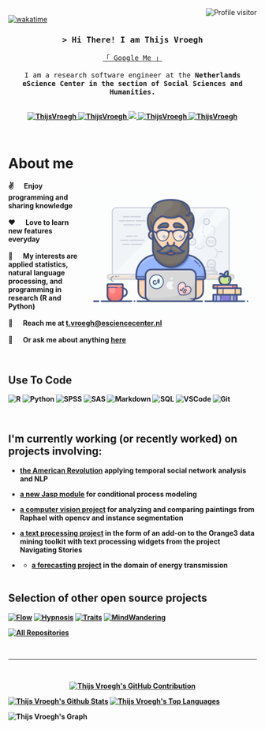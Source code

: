 <!--
<h2 align="center">
  Welcome!
  <img src="https://media.giphy.com/media/hvRJCLFzcasrR4ia7z/giphy.gif" width="28">
</h2>
-->

<!--
<p align="center">
  <a href="https://github.com/ThijsVroegh"><img src="https://readme-typing-svg.herokuapp.com/?lines=Self%20Taught%20Programmer;Front%20End%20Developer;1.5%2B%20years%20of%20coding%20experience;Always%20learning%20new%20things&center=true&width=380&height=45"></a>
</p>

 -->

<a href="https://komarev.com/ghpvc/?username=ThijsVroegh">
  <img align="right" src="https://komarev.com/ghpvc/?username=ThijsVroegh&label=Visitors&color=0e75b6&style=flat" alt="Profile visitor" />
</a>


[![wakatime](https://wakatime.com/badge/user/eebb3dd8-d9b2-40de-9b88-6fd6cac99dbc.svg)](https://wakatime.com/@eebb3dd8-d9b2-40de-9b88-6fd6cac99dbc)

<!-- Intro  -->
<h3 align="center">
        <samp>&gt; Hi There! I am Thijs Vroegh</a></b>
        </samp>
</h3>


<p align="center"> 
  <samp>
    <a href="https://www.google.com/search?q=Thijs+Vroegh">「 Google Me 」</a>
    <br>
    <br>
    I am a research software engineer at the <b>Netherlands eScience Center<b> in the section of Social Sciences and Humanities.
    <br>
    <br>
  </samp>
</p>

<p align="center">
 <a href="https://tvroegh.netlify.app/" target="blank">
  <img src="https://img.shields.io/badge/Website-DC143C?style=for-the-badge&logo=medium&logoColor=white" alt="ThijsVroegh" />
 </a>
 <a href="https://linkedin.com/in/thijsvroegh" target="_blank">
  <img src="https://img.shields.io/badge/LinkedIn-0077B5?style=for-the-badge&logo=linkedin&logoColor=white" alt="ThijsVroegh"/>
 </a>
  <a href="https://twitter.com/thijs_vroegh" target="_blank">
  <img src="https://img.shields.io/badge/Twitter-1DA1F2?style=for-the-badge&logo=twitter&logoColor=white" />
 </a>
 <a href="https://www.researchgate.net/profile/Thijs-Vroegh-2" target="_blank">
  <img src="https://img.shields.io/badge/Researchgate-fe4164?style=for-the-badge&logo=researchgate&logoColor=white" alt="ThijsVroegh" />
 </a> 
 <a href="https://www.esciencecenter.nl/team/thijs-vroegh/" target="_blank">
  <img src="https://img.shields.io/badge/eScience Center-20BEFF?&style=for-the-badge&logo=escience&logoColor=white" alt="ThijsVroegh"  />
  </a> 
</p>
<br />

<!-- About Section -->
 # About me
 
<p>
 <img align="right" width="350" src="assets/programmer.gif" alt="assets/programmer.gif" />
  
 ✌️ &emsp; Enjoy programming and sharing knowledge <br/><br/>
 ❤️ &emsp; Love to learn new features everyday<br/><br/> 
 👀 &emsp; My interests are applied statistics, natural language processing, and programming in research (R and Python)  <br/><br/>
 📧 &emsp; Reach me at t.vroegh@esciencecenter.nl<br/><br/>
 💬 &emsp; Or ask me about anything [here](https://github.com/ThijsVroegh/ThijsVroegh/issues)

</p>

<br/>

## Use To Code

<!--![Javascript](https://img.shields.io/badge/Javascript-F0DB4F?style=for-the-badge&labelColor=black&logo=javascript&logoColor=F0DB4F)
![Typescript](https://img.shields.io/badge/Typescript-007acc?style=for-the-badge&labelColor=black&logo=typescript&logoColor=007acc)
![React](https://img.shields.io/badge/-React-61DBFB?style=for-the-badge&labelColor=black&logo=react&logoColor=61DBFB)
![React Native](https://img.shields.io/badge/React_Native-20232A?style=for-the-badge&logo=react&logoColor=61DAFB)
![Next.js](https://img.shields.io/badge/next.js-000000?style=for-the-badge&logo=nextdotjs&logoColor=white)
![Nodejs](https://img.shields.io/badge/Nodejs-3C873A?style=for-the-badge&labelColor=black&logo=node.js&logoColor=3C873A)
![Express.js](https://img.shields.io/badge/Express.js-000000?style=for-the-badge&logo=express&logoColor=white)
![MongoDB](https://img.shields.io/badge/MongoDB-4EA94B?style=for-the-badge&logo=mongodb&logoColor=white)
![HTML](https://img.shields.io/badge/HTML5-E34F26?style=for-the-badge&logo=html5&logoColor=white)
![CSS3](https://img.shields.io/badge/CSS3-1572B6?style=for-the-badge&logo=css3&logoColor=white)
![SASS Badge](https://img.shields.io/badge/Sass-CC6699?style=for-the-badge&logo=sass&logoColor=white)
-->
![R](https://img.shields.io/badge/R-0170FE?style=for-the-badge&logo=R&logoColor=white)
![Python](https://img.shields.io/badge/Python-092749?style=for-the-badge&logo=Python&logoColor=06B6D4&labelColor=000000)
![SPSS](https://img.shields.io/badge/SPSS-563D7C?style=for-the-badge&logo=bootstrap&logoColor=white)
![SAS](https://img.shields.io/badge/sas-2E7EEA?style=for-the-badge&logo=strapi&logoColor=white)
![Markdown](https://img.shields.io/badge/Markdown-000000?style=for-the-badge&logo=markdown&logoColor=white)
![SQL](https://img.shields.io/badge/sql-593D88?style=for-the-badge&logo=redux&logoColor=white)
![VSCode](https://img.shields.io/badge/Visual_Studio-0078d7?style=for-the-badge&logo=visual%20studio&logoColor=white)
![Git](https://img.shields.io/badge/Git-F05032?style=for-the-badge&logo=git&logoColor=white)

<br/>

## I'm currently working (or recently worked) on projects involving:

* [the American Revolution](https://github.com/h-gear/revolution/tree/main) applying temporal social network analysis and NLP 
* [a new Jasp module](https://github.com/jasp-stats/jaspProcess) for conditional process modeling 
* [a computer vision project](https://github.com/DecodingRafael/SIFT) for analyzing and comparing paintings from Raphael with opencv and instance segmentation
* [a text processing project](https://github.com/orgs/navigating-stories/repositories) in the form of an add-on to the Orange3 data mining toolkit with text processing widgets from the project Navigating Stories
* * [a forecasting project](https://github.com/ESI-FAR) in the domain of energy transmission
  
  <br/>

## Selection of other open source projects
[![Flow](https://github-readme-stats.vercel.app/api/pin/?username=ThijsVroegh&repo=FlowExperience&border_color=7F3FBF&bg_color=0D1117&title_color=C9D1D9&text_color=8B949E&icon_color=7F3FBF)](https://github.com/ThijsVroegh/FlowExperience)
[![Hypnosis](https://github-readme-stats.vercel.app/api/pin/?username=ThijsVroegh&repo=Hypnosis&border_color=7F3FBF&bg_color=0D1117&title_color=C9D1D9&text_color=8B949E&icon_color=7F3FBF)](https://github.com/ThijsVroegh/Hypnosis)
[![Traits](https://github-readme-stats.vercel.app/api/pin/?username=ThijsVroegh&repo=Network_analysis_of_traits&border_color=7F3FBF&bg_color=0D1117&title_color=C9D1D9&text_color=8B949E&icon_color=7F3FBF)](https://github.com/ThijsVroegh/Network_analysis_of_traits)
[![MindWandering](https://github-readme-stats.vercel.app/api/pin/?username=ThijsVroegh&repo=Music_mindwandering&border_color=7F3FBF&bg_color=0D1117&title_color=C9D1D9&text_color=8B949E&icon_color=7F3FBF)](https://github.com/ThijsVroegh/Music_mindwandering)


<p align="left">
  <a href="https://github.com/ThijsVroegh?tab=repositories" target="_blank"><img alt="All Repositories" title="All Repositories" src="https://img.shields.io/badge/-All%20Repos-2962FF?style=for-the-badge&logo=koding&logoColor=white"/></a>
</p>

<br/>
<hr/>
<br/>

<p align="center">
  <a href="https://github.com/ThijsVroegh">
    <img src="https://github-profile-summary-cards.vercel.app/api/cards/profile-details?username=ThijsVroegh&theme=radical" alt="Thijs Vroegh's GitHub Contribution"/>
  </a>
</p>

<a> 
    <a href="https://github.com/ThijsVroegh"><img alt="Thijs Vroegh's Github Stats" src="https://denvercoder1-github-readme-stats.vercel.app/api?username=ThijsVroegh&show_icons=true&count_private=true&theme=react&border_color=7F3FBF&bg_color=0D1117&title_color=F85D7F&icon_color=F8D866" height="192px" width="49.5%"/></a>
  <a href="https://github.com/ThijsVroegh"><img alt="Thijs Vroegh's Top Languages" src="https://denvercoder1-github-readme-stats.vercel.app/api/top-langs/?username=ThijsVroegh&langs_count=8&layout=compact&theme=react&border_color=7F3FBF&bg_color=0D1117&title_color=F85D7F&icon_color=F8D866" height="192px" width="49.5%"/></a>
  <br/>
</a>


![Thijs Vroegh's Graph](https://github-readme-activity-graph.vercel.app/graph?username=ThijsVroegh&custom_title=Thijs%20Vroegh's%20GitHub%20Activity%20Graph&bg_color=0D1117&color=7F3FBF&line=7F3FBF&point=7F3FBF&area_color=FFFFFF&title_color=FFFFFF&area=true)

<!---
ThijsVroegh/ThijsVroegh is a ✨ special ✨ repository because its `README.md` (this file) appears on your GitHub profile.
You can click the Preview link to take a look at your changes.
--->
